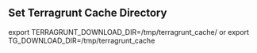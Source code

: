 ## Set Terragrunt Cache Directory 

export TERRAGRUNT_DOWNLOAD_DIR=/tmp/terragrunt_cache/
or
export TG_DOWNLOAD_DIR=/tmp/terragrunt_cache